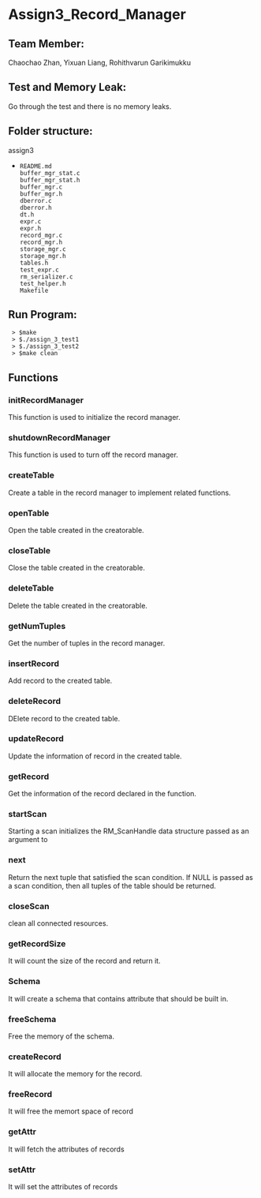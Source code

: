 # Assign3_Record_Manager

## Team Member:

Chaochao Zhan, Yixuan Liang, Rohithvarun Garikimukku

## Test and Memory Leak:

Go through the test and there is no memory leaks.

## Folder structure:

assign3

- ```
  README.md
  buffer_mgr_stat.c
  buffer_mgr_stat.h
  buffer_mgr.c
  buffer_mgr.h
  dberror.c 
  dberror.h 
  dt.h
  expr.c
  expr.h
  record_mgr.c
  record_mgr.h
  storage_mgr.c 
  storage_mgr.h
  tables.h
  test_expr.c 
  rm_serializer.c
  test_helper.h 
  Makefile 
  ```

## Run Program:

```
 > $make
 > $./assign_3_test1
 > $./assign_3_test2
 > $make clean
```

## Functions

### initRecordManager

This function is used to initialize the record manager.

### shutdownRecordManager

This function is used to turn off the record manager.

### createTable

Create a table in the record manager to implement related functions.

### openTable

Open the table created in the creatorable.

### closeTable

Close the table created in the creatorable.

### deleteTable

Delete the table created in the creatorable.

### getNumTuples

Get the number of tuples in the record manager.

### insertRecord

Add record to the created table.

### deleteRecord

DElete record to the created table.

### updateRecord

Update the information of record in the created table.

### getRecord

Get the information of the record declared in the function.

### startScan

Starting a scan initializes the RM_ScanHandle data structure passed as an argument to

### next

Return the next tuple that satisfied the scan condition. If NULL is passed as a scan condition, then all tuples of the table should be returned.

### closeScan

clean all connected resources.

### getRecordSize

It will count the size of the record and return it.

### Schema

It will create a schema that contains attribute that should be built in.

### freeSchema

Free the memory of the schema.

### createRecord

It will allocate the memory for the record.

### freeRecord

It will free the memort space of record

### getAttr

It will fetch the attributes of records

### setAttr

It will set the attributes of records